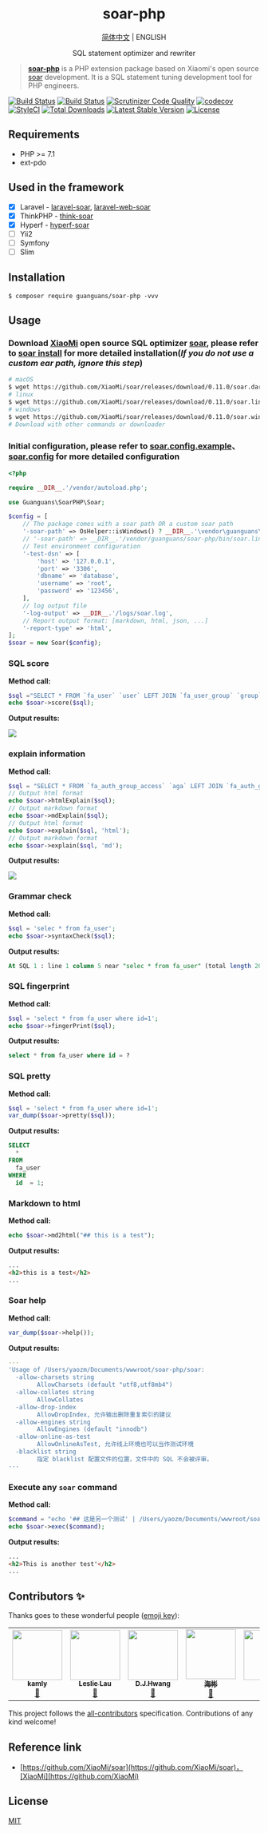<h1 align="center">soar-php</h1>

<p align="center">
    <a href="README.md">简体中文</a> |
    <a>ENGLISH</a>
</p>

<p align="center">SQL statement optimizer and rewriter</p>

> **[soar-php](https://github.com/guanguans/soar-php)** is a PHP extension package based on Xiaomi's open source [soar](https://github.com/XiaoMi/soar) development. It is a SQL statement tuning development tool for PHP engineers.

[![Build Status](https://travis-ci.org/guanguans/soar-php.svg?branch=master)](https://travis-ci.org/guanguans/soar-php)
[![Build Status](https://scrutinizer-ci.com/g/guanguans/soar-php/badges/build.png?b=master)](https://scrutinizer-ci.com/g/guanguans/soar-php/build-status/master)
[![Scrutinizer Code Quality](https://scrutinizer-ci.com/g/guanguans/soar-php/badges/quality-score.png?b=master)](https://scrutinizer-ci.com/g/guanguans/soar-php/?branch=master)
[![codecov](https://codecov.io/gh/guanguans/soar-php/branch/master/graph/badge.svg)](https://codecov.io/gh/guanguans/soar-php)
[![StyleCI](https://github.styleci.io/repos/178793017/shield?branch=master)](https://github.styleci.io/repos/178793017)
[![Total Downloads](https://poser.pugx.org/guanguans/soar-php/downloads)](https://packagist.org/packages/guanguans/soar-php)
[![Latest Stable Version](https://poser.pugx.org/guanguans/soar-php/v/stable)](https://packagist.org/packages/guanguans/soar-php)
[![License](https://poser.pugx.org/guanguans/soar-php/license)](https://packagist.org/packages/guanguans/soar-php)

## Requirements

* PHP >= 7.1
* ext-pdo

## Used in the framework

- [x] Laravel - [laravel-soar](https://github.com/guanguans/laravel-soar), [laravel-web-soar](https://github.com/huangdijia/laravel-web-soar)
- [x] ThinkPHP - [think-soar](https://github.com/guanguans/think-soar)
- [x] Hyperf - [hyperf-soar](https://github.com/wilbur-oo/hyperf-soar)
- [ ] Yii2
- [ ] Symfony
- [ ] Slim

## Installation

``` shell
$ composer require guanguans/soar-php -vvv
```

## Usage

### Download [XiaoMi](https://github.com/XiaoMi/) open source SQL optimizer [soar](https://github.com/XiaoMi/soar/releases), please refer to [soar install](https://github.com/XiaoMi/soar/blob/master/doc/install.md) for more detailed installation(*If you do not use a custom ear path, ignore this step*)

``` bash
# macOS
$ wget https://github.com/XiaoMi/soar/releases/download/0.11.0/soar.darwin-amd64
# linux
$ wget https://github.com/XiaoMi/soar/releases/download/0.11.0/soar.linux-amd64
# windows
$ wget https://github.com/XiaoMi/soar/releases/download/0.11.0/soar.windows-amd64
# Download with other commands or downloader
```

### Initial configuration, please refer to [soar.config.example](./soar.config.example.php)、[soar.config](https://github.com/XiaoMi/soar/blob/master/doc/config.md) for more detailed configuration

```php
<?php

require __DIR__.'/vendor/autoload.php';

use Guanguans\SoarPHP\Soar;

$config = [
    // The package comes with a soar path OR a custom soar path
    '-soar-path' => OsHelper::isWindows() ? __DIR__.'\vendor\guanguans\soar-php\bin\soar.windows-amd64' : (OsHelper::isMacOS() ? __DIR__.'/vendor/guanguans/soar-php/bin/soar.darwin-amd64' : __DIR__.'/vendor/guanguans/soar-php/bin/soar.linux-amd64'),
    // '-soar-path' => __DIR__.'/vendor/guanguans/soar-php/bin/soar.linux-amd64',
    // Test environment configuration
    '-test-dsn' => [
        'host' => '127.0.0.1',
        'port' => '3306',
        'dbname' => 'database',
        'username' => 'root',
        'password' => '123456',
    ],
    // log output file
    '-log-output' => __DIR__.'/logs/soar.log',
    // Report output format: [markdown, html, json, ...]
    '-report-type' => 'html',
];
$soar = new Soar($config);
```

### SQL score

**Method call:**

```php
$sql ="SELECT * FROM `fa_user` `user` LEFT JOIN `fa_user_group` `group` ON `user`.`group_id`=`group`.`id`;";
echo $soar->score($sql);
```

**Output results:**

![](docs/score.png)

### explain information

**Method call:**

```php
$sql = "SELECT * FROM `fa_auth_group_access` `aga` LEFT JOIN `fa_auth_group` `ag` ON `aga`.`group_id`=`ag`.`id`;";
// Output html format
echo $soar->htmlExplain($sql);
// Output markdown format
echo $soar->mdExplain($sql);
// Output html format
echo $soar->explain($sql, 'html');
// Output markdown format
echo $soar->explain($sql, 'md');
```

**Output results:**

![](docs/explain.png)

### Grammar check

**Method call:**

```php
$sql = 'selec * from fa_user';
echo $soar->syntaxCheck($sql);
```

**Output results:**

```sql
At SQL 1 : line 1 column 5 near "selec * from fa_user" (total length 20)
```

### SQL fingerprint

**Method call:**

```php
$sql = 'select * from fa_user where id=1';
echo $soar->fingerPrint($sql);
```

**Output results:**

```sql
select * from fa_user where id = ?
```

### SQL pretty

**Method call:**

```php
$sql = 'select * from fa_user where id=1';
var_dump($soar->pretty($sql));
```

**Output results:**

```sql
SELECT  
  * 
FROM  
  fa_user  
WHERE  
  id  = 1;
```

### Markdown to html

**Method call:**

```php
echo $soar->md2html("## this is a test");
```

**Output results:**

```html
...
<h2>this is a test</h2>
...
```

### Soar help

**Method call:**

```php
var_dump($soar->help());
```

**Output results:**

```yaml
···
'Usage of /Users/yaozm/Documents/wwwroot/soar-php/soar:
  -allow-charsets string
    	AllowCharsets (default "utf8,utf8mb4")
  -allow-collates string
    	AllowCollates
  -allow-drop-index
    	AllowDropIndex, 允许输出删除重复索引的建议
  -allow-engines string
    	AllowEngines (default "innodb")
  -allow-online-as-test
    	AllowOnlineAsTest, 允许线上环境也可以当作测试环境
  -blacklist string
    	指定 blacklist 配置文件的位置，文件中的 SQL 不会被评审。
···    
```

### Execute any `soar` command

**Method call:**

```php
$command = "echo '## 这是另一个测试' | /Users/yaozm/Documents/wwwroot/soar-php/soar.darwin-amd64 -report-type md2html";
echo $soar->exec($command);
```

**Output results:**

```html
...
<h2>This is another test'</h2>
...
```

## Contributors ✨

Thanks goes to these wonderful people ([emoji key](https://allcontributors.org/docs/en/emoji-key)):

<!-- ALL-CONTRIBUTORS-LIST:START - Do not remove or modify this section -->
<!-- prettier-ignore-start -->
<!-- markdownlint-disable -->
<table>
  <tr>
    <td align="center"><a href="http://blog.charmingkamly.cn"><img src="https://avatars2.githubusercontent.com/u/15706085?v=4?s=100" width="100px;" alt=""/><br /><sub><b>kamly</b></sub></a><br /><a href="https://github.com/guanguans/soar-php/issues?q=author%3Akamly" title="Bug reports">🐛</a></td>
    <td align="center"><a href="http://leslieeilsel.com/"><img src="https://avatars1.githubusercontent.com/u/25165449?v=4?s=100" width="100px;" alt=""/><br /><sub><b>Leslie Lau</b></sub></a><br /><a href="https://github.com/guanguans/soar-php/issues?q=author%3Aleslieeilsel" title="Bug reports">🐛</a></td>
    <td align="center"><a href="https://github.com/huangdijia"><img src="https://avatars1.githubusercontent.com/u/8337659?v=4?s=100" width="100px;" alt=""/><br /><sub><b>D.J.Hwang</b></sub></a><br /><a href="#ideas-huangdijia" title="Ideas, Planning, & Feedback">🤔</a></td>
    <td align="center"><a href="https://github.com/zhonghaibin"><img src="https://avatars.githubusercontent.com/u/22255693?v=4?s=100" width="100px;" alt=""/><br /><sub><b>海彬</b></sub></a><br /><a href="https://github.com/guanguans/soar-php/issues?q=author%3Azhonghaibin" title="Bug reports">🐛</a></td>
    <td align="center"><a href="https://github.com/Aexus"><img src="https://avatars.githubusercontent.com/u/3403478?v=4?s=100" width="100px;" alt=""/><br /><sub><b>imcm</b></sub></a><br /><a href="#ideas-Aexus" title="Ideas, Planning, & Feedback">🤔</a></td>
  </tr>
</table>

<!-- markdownlint-restore -->
<!-- prettier-ignore-end -->

<!-- ALL-CONTRIBUTORS-LIST:END -->

This project follows the [all-contributors](https://github.com/all-contributors/all-contributors) specification. Contributions of any kind welcome!

## Reference link

* [https://github.com/XiaoMi/soar](https://github.com/XiaoMi/soar)，[XiaoMi](https://github.com/XiaoMi)

## License

[MIT](LICENSE)